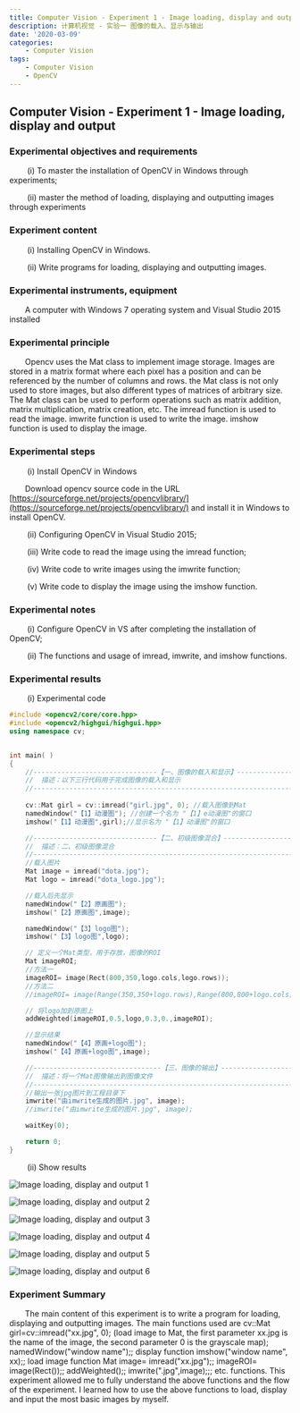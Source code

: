 ```yaml
---
title: Computer Vision - Experiment 1 - Image loading, display and output
description: 计算机视觉 - 实验一 图像的载入、显示与输出
date: '2020-03-09'
categories:
    - Computer Vision
tags:
    - Computer Vision
    - OpenCV
---
```


## Computer Vision - Experiment 1 - Image loading, display and output

### Experimental objectives and requirements

&emsp;&emsp; (i) To master the installation of OpenCV in Windows through experiments;

&emsp;&emsp; (ii) master the method of loading, displaying and outputting images through experiments

### Experiment content

&emsp;&emsp; (i) Installing OpenCV in Windows.

&emsp;&emsp; (ii) Write programs for loading, displaying and outputting images.

### Experimental instruments, equipment

&emsp;&emsp;A computer with Windows 7 operating system and Visual Studio 2015 installed

### Experimental principle

&emsp;&emsp;Opencv uses the Mat class to implement image storage. Images are stored in a matrix format where each pixel has a position and can be referenced by the number of columns and rows. the Mat class is not only used to store images, but also different types of matrices of arbitrary size. The Mat class can be used to perform operations such as matrix addition, matrix multiplication, matrix creation, etc. The imread function is used to read the image. imwrite function is used to write the image. imshow function is used to display the image.

### Experimental steps

&emsp;&emsp; (i) Install OpenCV in Windows

&emsp;&emsp;Download opencv source code in the URL [https://sourceforge.net/projects/opencvlibrary/](https://sourceforge.net/projects/opencvlibrary/) and install it in Windows to install OpenCV.

&emsp;&emsp; (ii) Configuring OpenCV in Visual Studio 2015;

&emsp;&emsp; (iii) Write code to read the image using the imread function;

&emsp;&emsp; (iv) Write code to write images using the imwrite function;

&emsp;&emsp; (v) Write code to display the image using the imshow function.

### Experimental notes

&emsp;&emsp; (i) Configure OpenCV in VS after completing the installation of OpenCV;

&emsp;&emsp; (ii) The functions and usage of imread, imwrite, and imshow functions.

### Experimental results

&emsp;&emsp; (i) Experimental code

```cpp
#include <opencv2/core/core.hpp>
#include <opencv2/highgui/highgui.hpp>
using namespace cv;


int main( )
{
	//-------------------------------【一、图像的载入和显示】----------------------------
	//	描述：以下三行代码用于完成图像的载入和显示
	//---------------------------------------------------------------------------------
	
	cv::Mat girl = cv::imread("girl.jpg", 0); //载入图像到Mat
	namedWindow("【1】动漫图"); //创建一个名为 "【1】e动漫图"的窗口  
	imshow("【1】动漫图",girl);//显示名为 "【1】动漫图"的窗口  

	//-------------------------------【二、初级图像混合】---------------------------------
	//	描述：二、初级图像混合
	//---------------------------------------------------------------------------------
	//载入图片
	Mat image = imread("dota.jpg");
	Mat logo = imread("dota_logo.jpg");

	//载入后先显示
	namedWindow("【2】原画图");
	imshow("【2】原画图",image);

	namedWindow("【3】logo图");
	imshow("【3】logo图",logo);

	// 定义一个Mat类型，用于存放，图像的ROI
	Mat imageROI;
	//方法一
	imageROI= image(Rect(800,350,logo.cols,logo.rows));
	//方法二
	//imageROI= image(Range(350,350+logo.rows),Range(800,800+logo.cols));

	// 将logo加到原图上
	addWeighted(imageROI,0.5,logo,0.3,0.,imageROI);

	//显示结果
	namedWindow("【4】原画+logo图");
	imshow("【4】原画+logo图",image);

	//--------------------------------【三、图像的输出】----------------------------------
	//	描述：将一个Mat图像输出到图像文件
	//---------------------------------------------------------------------------------
	//输出一张jpg图片到工程目录下
	imwrite("由imwrite生成的图片.jpg", image);
	//imwrite("由imwrite生成的图片.jpg", image);

	waitKey(0);

	return 0;
}
```

&emsp;&emsp; (ii) Show results

![Image loading, display and output 1](https://raw.githubusercontent.com/JavenJin/blog-image/master/content/post/Campus%20Projects/Computer%20Vision/Experiment%2001%20Image%20loading%2C%20display%20and%20output/image-loading-display-and-output1.jpeg)

![Image loading, display and output 2](https://raw.githubusercontent.com/JavenJin/blog-image/master/content/post/Campus%20Projects/Computer%20Vision/Experiment%2001%20Image%20loading%2C%20display%20and%20output/image-loading-display-and-output2.jpeg)

![Image loading, display and output 3](https://raw.githubusercontent.com/JavenJin/blog-image/master/content/post/Campus%20Projects/Computer%20Vision/Experiment%2001%20Image%20loading%2C%20display%20and%20output/image-loading-display-and-output3.jpeg)

![Image loading, display and output 4](https://raw.githubusercontent.com/JavenJin/blog-image/master/content/post/Campus%20Projects/Computer%20Vision/Experiment%2001%20Image%20loading%2C%20display%20and%20output/image-loading-display-and-output4.jpeg)

![Image loading, display and output 5](https://raw.githubusercontent.com/JavenJin/blog-image/master/content/post/Campus%20Projects/Computer%20Vision/Experiment%2001%20Image%20loading%2C%20display%20and%20output/image-loading-display-and-output5.jpeg)

![Image loading, display and output 6](https://raw.githubusercontent.com/JavenJin/blog-image/master/content/post/Campus%20Projects/Computer%20Vision/Experiment%2001%20Image%20loading%2C%20display%20and%20output/image-loading-display-and-output6.jpeg)

### Experiment Summary

&emsp;&emsp;The main content of this experiment is to write a program for loading, displaying and outputting images. The main functions used are cv::Mat girl=cv::imread("xx.jpg", 0); (load image to Mat, the first parameter xx.jpg is the name of the image, the second parameter 0 is the grayscale map); namedWindow("window name");; display function imshow("window name", xx);; load image function Mat image= imread("xx.jpg");; imageROI= image(Rect());; addWeighted();; imwrite(".jpg",image);;; etc. functions. This experiment allowed me to fully understand the above functions and the flow of the experiment. I learned how to use the above functions to load, display and input the most basic images by myself.
